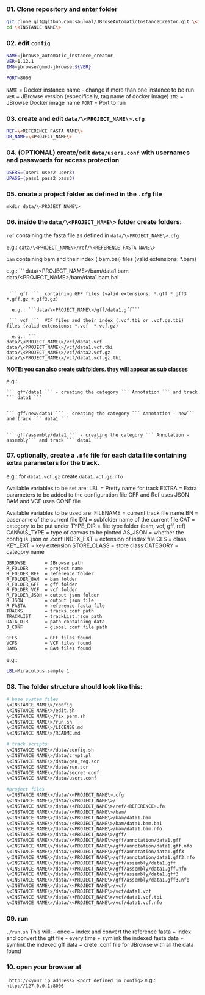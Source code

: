 ### 01. Clone repository and enter folder

 ```bash
git clone git@github.com:sauloal/JBroseAutomaticInstanceCreator.git \<INSTANCE NAME\>
cd \<INSTANCE NAME\>
 ```

### 02. edit ```config```
 ```bash
NAME=jbrowse_automatic_instance_creator
VER=1.12.1
IMG=jbrowse/gmod-jbrowse:${VER}

PORT=8006
```

```NAME``` = Docker instance name - change if more than one instance to be run
```VER```  = JBrowse version (especifically, tag name of docker image)
```IMG```  = JBrowse Docker image name
```PORT``` = Port to run

### 03. create and edit ```data/\<PROJECT_NAME\>.cfg```

 ```bash
REF=\<REFERENCE FASTA NAME\>
DB_NAME=\<PROJECT_NAME\>
```

### 04. (OPTIONAL) create/edit ```data/users.conf``` with usernames and passwords for access protection

 ``` bash
USERS=(user1 user2 user3)
UPASS=(pass1 pass2 pass3)
```

### 05. create a project folder as defined in the ```.cfg``` file

 ```mkdir data/\<PROJECT_NAME\>```

### 06. inside the ```data/\<PROJECT_NAME\>``` folder create folders:

 ``` ref ```  containing the fasta file as defined in ```data/\<PROJECT_NAME\>.cfg```

  e.g.: ```data/\<PROJECT_NAME\>/ref/\<REFERENCE FASTA NAME\>```

 ``` bam ```  containing bam and their index (.bam.bai) files (valid extensions: *.bam)

  e.g.: ```
    data/\<PROJECT_NAME\>/bam/data1.bam
    data/\<PROJECT_NAME\>/bam/data1.bam.bai
```

 ``` gff ```  containing GFF files (valid extensions: *.gff *.gff3 *.gff.gz *.gff3.gz)

  e.g.: ```data/\<PROJECT_NAME\>/gff/data1.gff```

 ``` vcf ```  VCF files and their index (.vcf.tbi or .vcf.gz.tbi) files (valid extensions: *.vcf  *.vcf.gz)

  e.g.: ```
data/\<PROJECT_NAME\>/vcf/data1.vcf
data/\<PROJECT_NAME\>/vcf/data1.vcf.tbi
data/\<PROJECT_NAME\>/vcf/data2.vcf.gz
data/\<PROJECT_NAME\>/vcf/data1.vcf.gz.tbi
```

  **NOTE: you can also create subfolders. they will appear as sub classes**
  
  e.g.: 
  
    ``` gff/data1 ``` - creating the category ``` Annotation ``` and track ``` data1 ```


    ``` gff/new/data1 ``` - creating the category ``` Annotation - new``` and track ``` data1 ```


    ``` gff/assembly/data1 ``` - creating the category ``` Annotation - assembly``` and track ``` data1 ```


### 07. optionally, create a ```.nfo``` file for each data file containing extra parameters for the track.

  e.g.: for ```data1.vcf.gz``` create ```data1.vcf.gz.nfo```

  Available variables to be set are:
    LBL           = Pretty name for track
    EXTRA         = Extra parameters to be added to the configuration file
                    GFF and Ref uses JSON
                    BAM and VCF uses CONF file

  Available variables to be used are:
    FILENAME      = current track file name
    BN            = basename of the current file
    DN            = subfolder name of the current file
    CAT           = category to be put under
    TYPE_DIR      = file type folder (bam, vcf, gff, ref)
    CANVAS_TYPE   = type of canvas to be plotted
    AS_JSON       = whether the config is .json or .conf
    INDEX_EXT     = extension of index file
    CLS           = class
    KEY_EXT       = key extension
    STORE_CLASS   = store class
    CATEGORY      = category name

    JBROWSE       = JBrowse path
    R_FOLDER      = project name
    R_FOLDER_REF  = reference folder
    R_FOLDER_BAM  = bam folder
    R_FOLDER_GFF  = gff folder
    R_FOLDER_VCF  = vcf folder
    R_FOLDER_JSON = output json folder
    R_JSON        = output json file
    R_FASTA       = reference fasta file
    TRACKS        = tracks.conf path
    TRACKLIST     = trackList.json path
    DATA_DIR      = path containing data
    J_CONF        = global conf file path

    GFFS          = GFF files found
    VCFS          = VCF files found
    BAMS          = BAM files found


  e.g.:
 ```bash
LBL=Miraculous sample 1
```


### 08. The folder structure should look like this:
 ```bash
# base system files
\<INSTANCE NAME\>/config
\<INSTANCE NAME\>/edit.sh
\<INSTANCE NAME\>/fix_perm.sh
\<INSTANCE NAME\>/run.sh
\<INSTANCE NAME\>/LICENSE.md
\<INSTANCE NAME\>/README.md

# track scripts
\<INSTANCE NAME\>/data/config.sh
\<INSTANCE NAME\>/data/crypt.pl
\<INSTANCE NAME\>/data/gen_reg.scr
\<INSTANCE NAME\>/data/run.scr
\<INSTANCE NAME\>/data/secret.conf
\<INSTANCE NAME\>/data/users.conf

#project files
\<INSTANCE NAME\>/data/\<PROJECT_NAME\>.cfg
\<INSTANCE NAME\>/data/\<PROJECT_NAME\>/
\<INSTANCE NAME\>/data/\<PROJECT_NAME\>/ref/<REFERENCE>.fa
\<INSTANCE NAME\>/data/\<PROJECT_NAME\>/bam/
\<INSTANCE NAME\>/data/\<PROJECT_NAME\>/bam/data1.bam
\<INSTANCE NAME\>/data/\<PROJECT_NAME\>/bam/data1.bam.bai
\<INSTANCE NAME\>/data/\<PROJECT_NAME\>/bam/data1.bam.nfo
\<INSTANCE NAME\>/data/\<PROJECT_NAME\>/gff/
\<INSTANCE NAME\>/data/\<PROJECT_NAME\>/gff/annotation/data1.gff
\<INSTANCE NAME\>/data/\<PROJECT_NAME\>/gff/annotation/data1.gff.nfo
\<INSTANCE NAME\>/data/\<PROJECT_NAME\>/gff/annotation/data1.gff3
\<INSTANCE NAME\>/data/\<PROJECT_NAME\>/gff/annotation/data1.gff3.nfo
\<INSTANCE NAME\>/data/\<PROJECT_NAME\>/gff/assembly/data1.gff
\<INSTANCE NAME\>/data/\<PROJECT_NAME\>/gff/assembly/data1.gff.nfo
\<INSTANCE NAME\>/data/\<PROJECT_NAME\>/gff/assembly/data1.gff3
\<INSTANCE NAME\>/data/\<PROJECT_NAME\>/gff/assembly/data1.gff3.nfo
\<INSTANCE NAME\>/data/\<PROJECT_NAME\>/vcf/
\<INSTANCE NAME\>/data/\<PROJECT_NAME\>/vcf/data1.vcf
\<INSTANCE NAME\>/data/\<PROJECT_NAME\>/vcf/data1.vcf.tbi
\<INSTANCE NAME\>/data/\<PROJECT_NAME\>/vcf/data1.vcf.nfo
```


### 09. run
 ``` ./run.sh ```
  This will:
    - once
      + index and convert the reference fasta
      + index and convert the gff file
    - every time
      + symlink the indexed fasta data
      + symlink the indexed gff data
      + crete .conf file for JBrowse with all the data found


### 10. open your browser at
 ``` http://<your ip address>:<port defined in config>```
 e.g.: ```http://127.0.0.1:8006```
